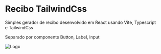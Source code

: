 
# Recibo TailwindCss

Simples gerador de recibo desenvolvido em React usando Vite, Typescript e TailwindCss

Separado por components Button, Label, Input

![Logo](https://i.ibb.co/g7x94vX/RECIBO.png)
